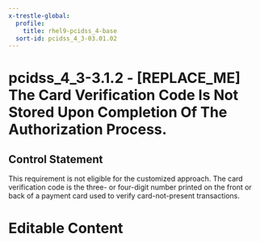 ```yaml
---
x-trestle-global:
  profile:
    title: rhel9-pcidss_4-base
  sort-id: pcidss_4_3-03.01.02
---
```


# pcidss_4_3-3.1.2 - \[REPLACE_ME\] The Card Verification Code Is Not Stored Upon Completion Of The Authorization Process.

## Control Statement

This requirement is not eligible for the customized approach. The card verification code
is the three- or four-digit number printed on the front or back of a payment card used
to verify card-not-present transactions.

# Editable Content

<!-- Make additions and edits below -->
<!-- The above represents the contents of the control as received by the profile, prior to additions. -->
<!-- If the profile makes additions to the control, they will appear below. -->
<!-- The above markdown may not be edited but you may edit the content below, and/or introduce new additions to be made by the profile. -->
<!-- If there is a yaml header at the top, parameter values may be edited. Use --set-parameters to incorporate the changes during assembly. -->
<!-- The content here will then replace what is in the profile for this control, after running profile-assemble. -->
<!-- The current profile has no added parts for this control, but you may add new ones here. -->
<!-- Each addition must have a heading either of the form ## Control my_addition_name -->
<!-- or ## Part a. (where the a. refers to one of the control statement labels.) -->
<!-- "## Control" parts are new parts added after the statement part. -->
<!-- "## Part" parts are new parts added into the top-level statement part with that label. -->
<!-- Subparts may be added with nested hash levels of the form ### My Subpart Name -->
<!-- underneath the parent ## Control or ## Part being added -->
<!-- See https://oscal-compass.github.io/compliance-trestle/tutorials/ssp_profile_catalog_authoring/ssp_profile_catalog_authoring for guidance. -->
